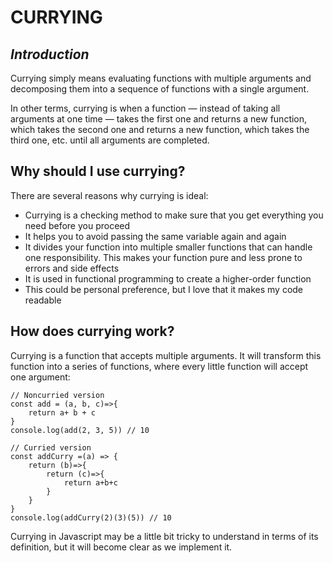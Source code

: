 # CURRYING

## _Introduction_
Currying simply means evaluating functions with multiple arguments and decomposing them into a sequence of functions with a single argument.

In other terms, currying is when a function — instead of taking all arguments at one time — takes the first one and returns a new function, which takes the second one and returns a new function, which takes the third one, etc. until all arguments are completed.

## Why should I use currying?
There are several reasons why currying is ideal:

- Currying is a checking method to make sure that you get everything you need before you proceed
- It helps you to avoid passing the same variable again and again
- It divides your function into multiple smaller functions that can handle one responsibility. This makes your function pure and less prone to errors and side effects
- It is used in functional programming to create a higher-order function
- This could be personal preference, but I love that it makes my code readable

## How does currying work?
Currying is a function that accepts multiple arguments. It will transform this function into a series of functions, where every little function will accept one argument:

```
// Noncurried version
const add = (a, b, c)=>{
    return a+ b + c
}
console.log(add(2, 3, 5)) // 10

// Curried version
const addCurry =(a) => {
    return (b)=>{
        return (c)=>{
            return a+b+c
        }
    }
}
console.log(addCurry(2)(3)(5)) // 10
```

Currying in Javascript may be a little bit tricky to understand in terms of its definition, but it will become clear as we implement it.

